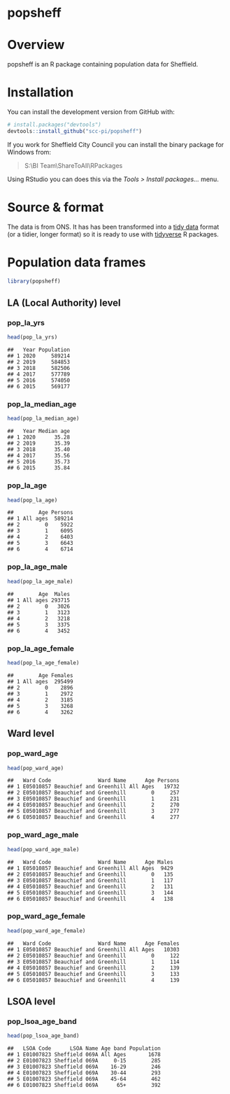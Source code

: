 popsheff
================

# Overview

popsheff is an R package containing population data for Sheffield.

# Installation

You can install the development version from GitHub with:

``` r
# install.packages("devtools")
devtools::install_github("scc-pi/popsheff")
```

If you work for Sheffield City Council you can install the binary
package for Windows from:

> S:\\BI Team\\ShareToAll\\RPackages

Using RStudio you can does this via the *Tools \> Install packages…*
menu.

# Source & format

The data is from ONS. It has has been transformed into a [tidy
data](https://r4ds.had.co.nz/tidy-data.html) format (or a tidier, longer
format) so it is ready to use with
[tidyverse](https://www.tidyverse.org/) R packages.

# Population data frames

``` r
library(popsheff)
```

## LA (Local Authority) level

### pop_la_yrs

``` r
head(pop_la_yrs)
```

    ##   Year Population
    ## 1 2020     589214
    ## 2 2019     584853
    ## 3 2018     582506
    ## 4 2017     577789
    ## 5 2016     574050
    ## 6 2015     569177

### pop_la_median_age

``` r
head(pop_la_median_age)
```

    ##   Year Median age
    ## 1 2020      35.28
    ## 2 2019      35.39
    ## 3 2018      35.40
    ## 4 2017      35.56
    ## 5 2016      35.73
    ## 6 2015      35.84

### pop_la_age

``` r
head(pop_la_age)
```

    ##        Age Persons
    ## 1 All ages  589214
    ## 2        0    5922
    ## 3        1    6095
    ## 4        2    6403
    ## 5        3    6643
    ## 6        4    6714

### pop_la_age_male

``` r
head(pop_la_age_male)
```

    ##        Age  Males
    ## 1 All ages 293715
    ## 2        0   3026
    ## 3        1   3123
    ## 4        2   3218
    ## 5        3   3375
    ## 6        4   3452

### pop_la_age_female

``` r
head(pop_la_age_female)
```

    ##        Age Females
    ## 1 All ages  295499
    ## 2        0    2896
    ## 3        1    2972
    ## 4        2    3185
    ## 5        3    3268
    ## 6        4    3262

## Ward level

### pop_ward_age

``` r
head(pop_ward_age)
```

    ##   Ward Code               Ward Name      Age Persons
    ## 1 E05010857 Beauchief and Greenhill All Ages   19732
    ## 2 E05010857 Beauchief and Greenhill        0     257
    ## 3 E05010857 Beauchief and Greenhill        1     231
    ## 4 E05010857 Beauchief and Greenhill        2     270
    ## 5 E05010857 Beauchief and Greenhill        3     277
    ## 6 E05010857 Beauchief and Greenhill        4     277

### pop_ward_age_male

``` r
head(pop_ward_age_male)
```

    ##   Ward Code               Ward Name      Age Males
    ## 1 E05010857 Beauchief and Greenhill All Ages  9429
    ## 2 E05010857 Beauchief and Greenhill        0   135
    ## 3 E05010857 Beauchief and Greenhill        1   117
    ## 4 E05010857 Beauchief and Greenhill        2   131
    ## 5 E05010857 Beauchief and Greenhill        3   144
    ## 6 E05010857 Beauchief and Greenhill        4   138

### pop_ward_age_female

``` r
head(pop_ward_age_female)
```

    ##   Ward Code               Ward Name      Age Females
    ## 1 E05010857 Beauchief and Greenhill All Ages   10303
    ## 2 E05010857 Beauchief and Greenhill        0     122
    ## 3 E05010857 Beauchief and Greenhill        1     114
    ## 4 E05010857 Beauchief and Greenhill        2     139
    ## 5 E05010857 Beauchief and Greenhill        3     133
    ## 6 E05010857 Beauchief and Greenhill        4     139

## LSOA level

### pop_lsoa_age_band

``` r
head(pop_lsoa_age_band)
```

    ##   LSOA Code      LSOA Name Age band Population
    ## 1 E01007823 Sheffield 069A All Ages       1678
    ## 2 E01007823 Sheffield 069A     0-15        285
    ## 3 E01007823 Sheffield 069A    16-29        246
    ## 4 E01007823 Sheffield 069A    30-44        293
    ## 5 E01007823 Sheffield 069A    45-64        462
    ## 6 E01007823 Sheffield 069A      65+        392
